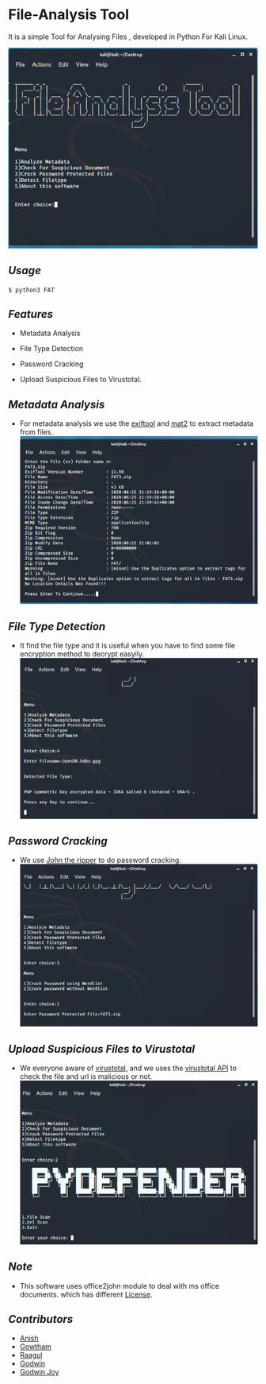 # File-Analysis Tool

It is a simple Tool for Analysing  Files , developed in Python For Kali Linux.

![](https://github.com/Anish-M-code/File-Analysis-Tool/blob/master/DEMO/signal-2020-06-25-220856.png)

## ***Usage***
```
$ python3 FAT
```

## ***Features***

* Metadata Analysis

* File Type Detection

* Password Cracking

* Upload Suspicious Files to Virustotal.

## ***Metadata Analysis***
* For metadata analysis we use the [exiftool](https://exiftool.org/) and [mat2](https://pypi.org/project/mat2/) to extract metadata from
files.
![](https://github.com/Anish-M-code/File-Analysis-Tool/blob/master/DEMO/signal-2020-06-25-222429.png)

## ***File Type Detection***
* It find the file type and it is useful when you have to find some file encryption method to decrypt easyily.
![](https://github.com/Anish-M-code/File-Analysis-Tool/blob/master/DEMO/signal-2020-06-25-222329~2.png)

## ***Password Cracking***
* We use [John the ripper](https://en.m.wikipedia.org/wiki/John_the_Ripper) to do password cracking. 
![](https://github.com/Anish-M-code/File-Analysis-Tool/blob/master/DEMO/signal-2020-06-25-222424.png)

## ***Upload Suspicious Files to Virustotal***
* We everyone aware of [virustotal](https://www.virustotal.com/gui/home/upload), and we uses the [virustotal API](https://pypi.org/project/virustotal-python/) to check the file and url is malicious or not.
![](https://github.com/Anish-M-code/File-Analysis-Tool/blob/master/DEMO/signal-2020-06-25-221317.png)

## ***Note***
* This software uses office2john module to deal with ms office documents. which has different 
[License](https://github.com/magnumripper/JohnTheRipper/blob/bleeding-jumbo/run/office2john.py).

## ***Contributors***
* [Anish](https://www.github.com/anish-m-code)
* [Gowtham](https://www.github.com/gowtham758550)
* [Raagul](https://www.github.com/raagul26)
* [Godwin](https://www.github.com/godwinujeen)
* [Godwin Joy](https://www.github.com/god-dark)
